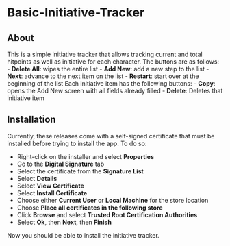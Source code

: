 # Basic-Initiative-Tracker

## About
This is a simple initiative tracker that allows tracking current and total hitpoints as well as initiative for each character. 
The buttons are as follows:
    - **Delete All**: wipes the entire list
    - **Add New**: add a new step to the list
    - **Next**: advance to the next item on the list
    - **Restart**: start over at the beginning of the list
Each initiative item has the following buttons:
    - **Copy**: opens the Add New screen with all fields already filled
    - **Delete**: Deletes that initiative item

## Installation

Currently, these releases come with a self-signed certificate that must be installed before trying to install the app. To do so:
- Right-click on the installer and select **Properties**
- Go to the **Digital Signature** tab
- Select the certificate from the **Signature List**
- Select **Details**
- Select **View Certificate**
- Select **Install Certificate**
- Choose either **Current User** or **Local Machine** for the store location
- Choose **Place all certificates in the following store**
- Click **Browse** and select **Trusted Root Certification Authorities**
- Select **Ok**, then **Next**, then **Finish**

Now you should be able to install the initiative tracker. 
